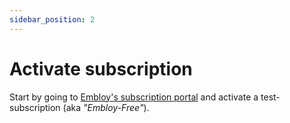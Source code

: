 ```yaml
---
sidebar_position: 2
---
```


# Activate subscription

Start by going to [Embloy's subscription portal](https://embloy.com/dashboard/billing) and activate a test-subscription (aka _"Embloy-Free"_).
